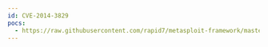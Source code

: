 ```yaml
---
id: CVE-2014-3829
pocs:
  - https://raw.githubusercontent.com/rapid7/metasploit-framework/master/modules/exploits/linux/http/centreon_sqli_exec.rb
---
```

